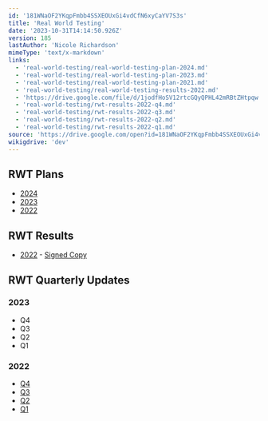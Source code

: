 ```yaml
---
id: '181WNaOF2YKqpFmbb4SSXEOUxGi4vdCfN6xyCaYV7S3s'
title: 'Real World Testing'
date: '2023-10-31T14:14:50.926Z'
version: 185
lastAuthor: 'Nicole Richardson'
mimeType: 'text/x-markdown'
links:
  - 'real-world-testing/real-world-testing-plan-2024.md'
  - 'real-world-testing/real-world-testing-plan-2023.md'
  - 'real-world-testing/real-world-testing-plan-2021.md'
  - 'real-world-testing/real-world-testing-results-2022.md'
  - 'https://drive.google.com/file/d/1jodfHoSV12rtcGQyQPHL42mRBtZHtpqw'
  - 'real-world-testing/rwt-results-2022-q4.md'
  - 'real-world-testing/rwt-results-2022-q3.md'
  - 'real-world-testing/rwt-results-2022-q2.md'
  - 'real-world-testing/rwt-results-2022-q1.md'
source: 'https://drive.google.com/open?id=181WNaOF2YKqpFmbb4SSXEOUxGi4vdCfN6xyCaYV7S3s'
wikigdrive: 'dev'
---
```

## RWT Plans

* [2024](real-world-testing/real-world-testing-plan-2024.md)
* [2023](real-world-testing/real-world-testing-plan-2023.md)
* [2022](real-world-testing/real-world-testing-plan-2021.md)

## RWT Results

* [2022](real-world-testing/real-world-testing-results-2022.md) - [Signed Copy](https://drive.google.com/file/d/1jodfHoSV12rtcGQyQPHL42mRBtZHtpqw)

## RWT Quarterly Updates


### 2023

* Q4
* Q3
* Q2
* Q1

### 2022

* [Q4](real-world-testing/rwt-results-2022-q4.md)
* [Q3](real-world-testing/rwt-results-2022-q3.md)
* [Q2](real-world-testing/rwt-results-2022-q2.md)
* [Q1](real-world-testing/rwt-results-2022-q1.md)


